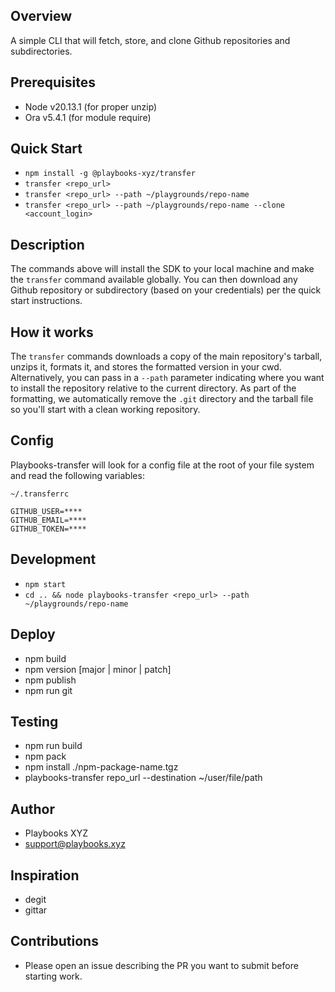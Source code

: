 ## Overview
A simple CLI that will fetch, store, and clone Github repositories and subdirectories.


## Prerequisites
- Node v20.13.1 (for proper unzip)
- Ora v5.4.1 (for module require)


## Quick Start
- `npm install -g @playbooks-xyz/transfer`
- `transfer <repo_url>`
- `transfer <repo_url> --path ~/playgrounds/repo-name`
- `transfer <repo_url> --path ~/playgrounds/repo-name --clone <account_login>`

## Description
The commands above will install the SDK to your local machine and make the `transfer` command available globally.
You can then download any Github repository or subdirectory (based on your credentials) per the quick start instructions.


## How it works
The `transfer` commands downloads a copy of the main repository's tarball, unzips it, formats it, and stores the formatted version in your cwd.
Alternatively, you can pass in a `--path` parameter indicating where you want to install the repository relative to the current directory.
As part of the formatting, we automatically remove the `.git` directory and the tarball file so you'll start with a clean working repository.


## Config
Playbooks-transfer will look for a config file at the root of your file system and read the following variables:

```
~/.transferrc

GITHUB_USER=****
GITHUB_EMAIL=****
GITHUB_TOKEN=****

```

## Development
- `npm start`
- `cd .. && node playbooks-transfer <repo_url> --path ~/playgrounds/repo-name`


## Deploy
- npm build
- npm version [major | minor | patch]
- npm publish
- npm run git


## Testing
- npm run build
- npm pack
- npm install ./npm-package-name.tgz
- playbooks-transfer repo_url --destination ~/user/file/path


## Author
- Playbooks XYZ
- support@playbooks.xyz


## Inspiration
- degit
- gittar


## Contributions
- Please open an issue describing the PR you want to submit before starting work.